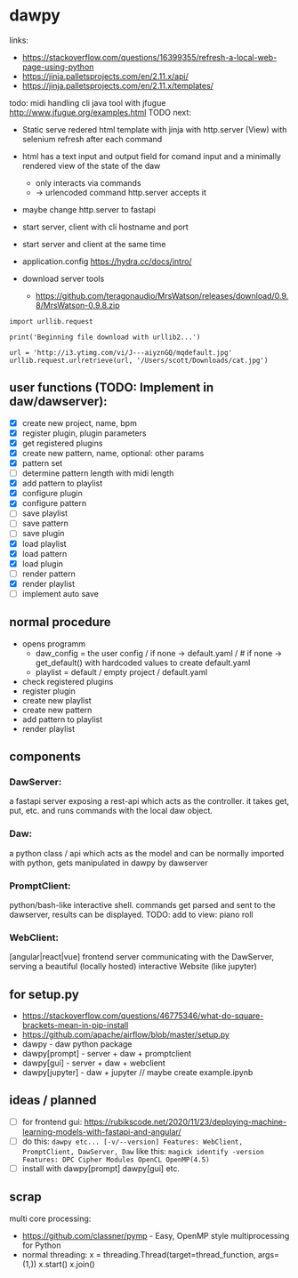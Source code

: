 # dawpy
links:
- https://stackoverflow.com/questions/16399355/refresh-a-local-web-page-using-python
- https://jinja.palletsprojects.com/en/2.11.x/api/
- https://jinja.palletsprojects.com/en/2.11.x/templates/

todo: midi handling cli java tool with jfugue http://www.jfugue.org/examples.html
TODO next: 
- Static serve redered html template with jinja with http.server (View) with selenium refresh after each command
- html has a text input and output field for comand input and a minimally rendered view of the state of the daw 
  - only interacts via commands
  - <form action="/somewhere_else"> -> urlencoded command http.server accepts it
- maybe change http.server to fastapi

- start server, client with cli hostname and port
- start server and client at the same time 
- application.config https://hydra.cc/docs/intro/
  
- download server tools
  - https://github.com/teragonaudio/MrsWatson/releases/download/0.9.8/MrsWatson-0.9.8.zip
```
import urllib.request

print('Beginning file download with urllib2...')

url = 'http://i3.ytimg.com/vi/J---aiyznGQ/mqdefault.jpg'
urllib.request.urlretrieve(url, '/Users/scott/Downloads/cat.jpg')
```

## user functions (TODO: Implement in daw/dawserver):
- [X] create new project, name, bpm
- [X] register plugin, plugin parameters
- [X] get registered plugins
- [X] create new pattern, name, optional: other params 
- [X] pattern set 
- [ ] determine pattern length with midi length
- [X] add pattern to playlist
- [X] configure plugin
- [X] configure pattern
- [ ] save playlist
- [ ] save pattern
- [ ] save plugin
- [X] load playlist
- [X] load pattern
- [X] load plugin
- [ ] render pattern
- [X] render playlist
- [ ] implement auto save
## normal procedure
- opens programm
  - daw_config = the user config / if none -> default.yaml / # if none -> get_default() with hardcoded values to create default.yaml
  - playlist = default / empty project / default.yaml
- check registered plugins
- register plugin
- create new playlist
- create new pattern
- add pattern to playlist
- render playlist

## components
### DawServer:
a fastapi server exposing a rest-api which acts as the controller. it takes get, put, etc. and runs commands with the local daw object. 
### Daw:
a python class / api which acts as the model and can be normally imported with python, gets manipulated in dawpy by dawserver
### PromptClient:
python/bash-like interactive shell. commands get parsed and sent to the dawserver, results can be displayed. 
TODO: add to view: piano roll
### WebClient:
[angular|react|vue] frontend server communicating with the DawServer, serving a beautiful (locally hosted) interactive Website (like jupyter) 

## for setup.py
- https://stackoverflow.com/questions/46775346/what-do-square-brackets-mean-in-pip-install
- https://github.com/apache/airflow/blob/master/setup.py
- dawpy - daw python package 
- dawpy[prompt] - server + daw + promptclient
- dawpy[gui] - server + daw + webclient
- dawpy[jupyter] - daw + jupyter // maybe create example.ipynb

## ideas / planned
- [ ] for frontend gui: https://rubikscode.net/2020/11/23/deploying-machine-learning-models-with-fastapi-and-angular/
- [ ] do this:
`dawpy etc... [-v/--version]
  Features: WebClient, PromptClient, DawServer, Daw`
like this: 
`magick identify -version
  Features: DPC Cipher Modules OpenCL OpenMP(4.5)`
- [ ] install with dawpy[prompt] dawpy[gui] etc.

## scrap
multi core processing:
  - https://github.com/classner/pymp - Easy, OpenMP style multiprocessing for Python
  - normal threading: x = threading.Thread(target=thread_function, args=(1,)) x.start() x.join() 
